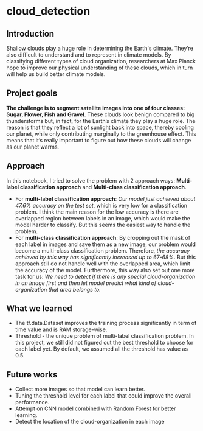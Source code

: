 # cloud_detection
## Introduction
Shallow clouds play a huge role in determining the Earth's climate. They’re also difficult to understand and to represent in climate models. By classifying different types of cloud organization, researchers at Max Planck hope to improve our physical understanding of these clouds, which in turn will help us build better climate models.

## Project goals
**The challenge is to segment satellite images into one of four classes: Sugar, Flower, Fish and Gravel**. These clouds look benign compared to big thunderstorms but, in fact, for the Earth’s climate they play a huge role. The reason is that they reflect a lot of sunlight back into space, thereby cooling our planet, while only contributing marginally to the greenhouse effect. This means that it’s really important to figure out how these clouds will change as our planet warms.

## Approach
In this notebook, I tried to solve the problem with 2 approach ways: **Multi-label classification approach** and **Multi-class classification approach**. 
- For **multi-label classification approach**: *Our model just achieved about 47.6% accuracy on the test set*, which is very low for a classification problem. I think the main reason for the low accuracy is there are overlapped region between labels in an image, which would make the model harder to classify. But this seems the easiest way to handle the problem. 
- For **multi-class classification approach**: By cropping out the mask of each label in images and save them as a new image, our problem would become a multi-class classification problem. Therefore, *the accuracy achieved by this way has significantly increased up to 67-68%*. But this approach still do not handle well with the overlapped area, which limit the accuracy of the model. Furthermore, this way also set out one more task for us: *We need to detect if there is any special cloud-organization in an image first and then let model predict what kind of cloud-organization that area belongs to.*

## What we learned
- The tf.data.Dataset improves the training process significantly in term of time value and is RAM storage-wise.
- Threshold - the unique problem of multi-label classification problem. In this project, we still did not figured out the best threshold to choose for each label yet. By default, we assumed all the threshold has value as 0.5.

## Future works
- Collect more images so that model can learn better.
- Tuning the threshold level for each label that could improve the overall performance.
- Attempt on CNN model combined with Random Forest for better learning.
- Detect the location of the cloud-organization in each image
